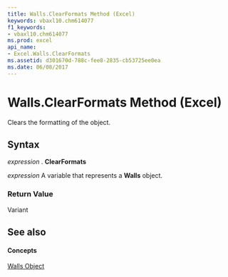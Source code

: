 ```yaml
---
title: Walls.ClearFormats Method (Excel)
keywords: vbaxl10.chm614077
f1_keywords:
- vbaxl10.chm614077
ms.prod: excel
api_name:
- Excel.Walls.ClearFormats
ms.assetid: d301670d-788c-fee8-2835-cb53725ee0ea
ms.date: 06/08/2017
---
```



# Walls.ClearFormats Method (Excel)

Clears the formatting of the object.


## Syntax

 _expression_ . **ClearFormats**

 _expression_ A variable that represents a **Walls** object.


### Return Value

Variant


## See also


#### Concepts


[Walls Object](walls-object-excel.md)


